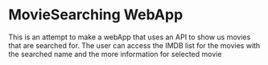 # MovieSearching WebApp
 This is an attempt to make a webApp that uses an API to show us movies that are searched for. The user can access the IMDB list for the movies with the searched name and the more information for selected movie

